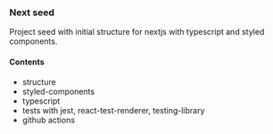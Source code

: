 ### Next seed

Project seed with initial structure for nextjs with typescript and styled components.

#### Contents
- structure
- styled-components
- typescript
- tests with jest, react-test-renderer, testing-library
- github actions

